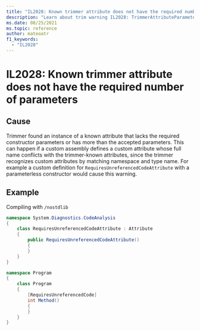```yaml
---
title: "IL2028: Known trimmer attribute does not have the required number of parameters"
description: "Learn about trim warning IL2028: TrimmerAttributeParametersArityMismatch"
ms.date: 08/25/2021
ms.topic: reference
author: mateoatr
f1_keywords:
  - "IL2028"
---
```

# IL2028: Known trimmer attribute does not have the required number of parameters

## Cause

Trimmer found an instance of a known attribute that lacks the required constructor
parameters or has more than the accepted parameters. This can happen if a custom assembly
defines a custom attribute whose full name conflicts with the trimmer-known attributes,
since the trimmer recognizes custom attributes by matching namespace and type name.
For example a custom definition for `RequiresUnreferencedCodeAttribute` with a
parameterless constructor would cause this warning.

## Example

Compiling with `/nostdlib`

```C#
namespace System.Diagnostics.CodeAnalysis
{
    class RequiresUnreferencedCodeAttribute : Attribute
    {
        public RequiresUnreferencedCodeAttribute()
        {
        }
    }
}

namespace Program
{
    class Program
    {
        [RequiresUnreferencedCode]
        int Method()
        {
        }
    }
}
```
